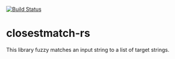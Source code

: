 [![Build Status](https://travis-ci.org/Maaarcocr/closestmatch-rs.svg?branch=master)](https://travis-ci.org/Maaarcocr/closestmatch-rs)
# closestmatch-rs
This library fuzzy matches an input string to a list of target strings.
